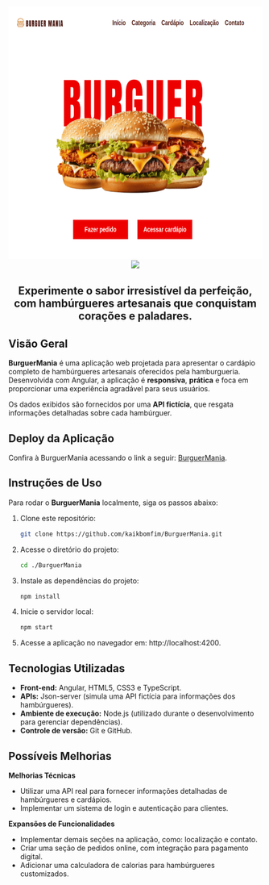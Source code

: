 <div align="center">
    <a href="https://github.com/kaikbomfim/BurguerMania" target="_blank">
        <img src="./public/assets/burguermania.png" 
        alt="Logo" width="800" height="500">
    </a>
</div>

<div align="center">
  <img src="https://readme-typing-svg.demolab.com?font=Fira+Code&size=50&duration=3000&pause=200&color=F7B062FF&center=true&vCenter=true&multiline=true&random=false&width=435&height=100&lines=BurguerMania"> 
</div>

<h2 align="center">Experimente o sabor irresistível da perfeição, com hambúrgueres artesanais que conquistam corações e paladares.</h2>

## **Visão Geral**

**BurguerMania** é uma aplicação web projetada para apresentar o cardápio completo de hambúrgueres artesanais oferecidos pela hamburgueria. Desenvolvida com Angular, a aplicação é **responsiva**, **prática** e foca em proporcionar uma experiência agradável para seus usuários.

Os dados exibidos são fornecidos por uma **API fictícia**, que resgata informações detalhadas sobre cada hambúrguer.

## Deploy da Aplicação

Confira à BurguerMania acessando o link a seguir: [BurguerMania](https://burguermania-ten.vercel.app/).

## **Instruções de Uso**

Para rodar o **BurguerMania** localmente, siga os passos abaixo:

1. Clone este repositório:

   ```bash
   git clone https://github.com/kaikbomfim/BurguerMania.git
   ```

2. Acesse o diretório do projeto:

   ```bash
   cd ./BurguerMania
   ```

3. Instale as dependências do projeto:

   ```bash
   npm install
   ```

4. Inicie o servidor local:

   ```bash
   npm start
   ```

5. Acesse a aplicação no navegador em: http://localhost:4200.

## Tecnologias Utilizadas

- **Front-end:** Angular, HTML5, CSS3 e TypeScript.
- **APIs:** Json-server (simula uma API fictícia para informações dos hambúrgueres).
- **Ambiente de execução:** Node.js (utilizado durante o desenvolvimento para gerenciar dependências).
- **Controle de versão:** Git e GitHub.

## Possíveis Melhorias

**Melhorias Técnicas**

- Utilizar uma API real para fornecer informações detalhadas de hambúrgueres e cardápios.
- Implementar um sistema de login e autenticação para clientes.

**Expansões de Funcionalidades**

- Implementar demais seções na aplicação, como: localização e contato.
- Criar uma seção de pedidos online, com integração para pagamento digital.
- Adicionar uma calculadora de calorias para hambúrgueres customizados.
